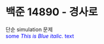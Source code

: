 # 백준 14890 - 경사로
단순 simulation 문제  
<span style="color:blue">some *This is Blue italic.* text</span>
